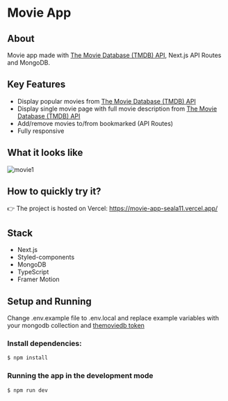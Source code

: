 # Movie App

## About

Movie app made with [The Movie Database (TMDB) API](https://developers.themoviedb.org/3/getting-started/introduction), Next.js API Routes and MongoDB.

## Key Features

* Display popular movies from [The Movie Database (TMDB) API](https://developers.themoviedb.org/3/getting-started/introduction)
* Display single movie page with full movie description from [The Movie Database (TMDB) API](https://developers.themoviedb.org/3/getting-started/introduction)
* Add/remove movies to/from bookmarked (API Routes)
* Fully responsive

## What it looks like

![movie1](https://user-images.githubusercontent.com/77016227/208253348-3eb5c860-1ea4-4e1d-8533-affbd68cb7ba.gif)

## How to quickly try it?

👉 The project is hosted on Vercel: https://movie-app-seala11.vercel.app/

## Stack

* Next.js
* Styled-components
* MongoDB
* TypeScript
* Framer Motion

## Setup and Running

Change .env.example file to .env.local and replace example variables with your mongodb collection and [themoviedb token](https://www.themoviedb.org/settings/api)

### Install dependencies:

```bash
$ npm install
```

### Running the app in the development mode

```bash
$ npm run dev
```

